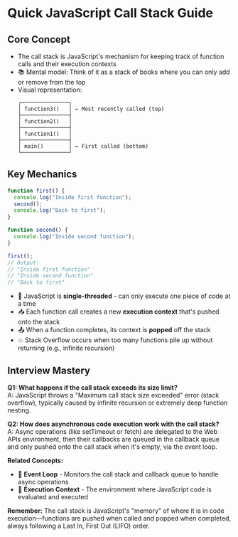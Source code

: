 # Quick JavaScript Call Stack Guide

## Core Concept

- The call stack is JavaScript's mechanism for keeping track of function calls and their execution contexts
- 📚 Mental model: Think of it as a stack of books where you can only add or remove from the top
- Visual representation:
  ```
  ┌───────────────┐
  │ function3()   │ ← Most recently called (top)
  ├───────────────┤
  │ function2()   │
  ├───────────────┤
  │ function1()   │
  ├───────────────┤
  │ main()        │ ← First called (bottom)
  └───────────────┘
  ```

## Key Mechanics

```javascript
function first() {
  console.log("Inside first function");
  second();
  console.log("Back to first");
}

function second() {
  console.log("Inside second function");
}

first();
// Output:
// "Inside first function"
// "Inside second function"
// "Back to first"
```

- 🔄 JavaScript is **single-threaded** - can only execute one piece of code at a time
- 📥 Each function call creates a new **execution context** that's pushed onto the stack
- 📤 When a function completes, its context is **popped** off the stack
- 💥 Stack Overflow occurs when too many functions pile up without returning (e.g., infinite recursion)

## Interview Mastery

**Q1: What happens if the call stack exceeds its size limit?**  
A: JavaScript throws a "Maximum call stack size exceeded" error (stack overflow), typically caused by infinite recursion or extremely deep function nesting.

**Q2: How does asynchronous code execution work with the call stack?**  
A: Async operations (like setTimeout or fetch) are delegated to the Web APIs environment, then their callbacks are queued in the callback queue and only pushed onto the call stack when it's empty, via the event loop.

**Related Concepts:**

- 🔄 **Event Loop** - Monitors the call stack and callback queue to handle async operations
- 🧩 **Execution Context** - The environment where JavaScript code is evaluated and executed

**Remember:** The call stack is JavaScript's "memory" of where it is in code execution—functions are pushed when called and popped when completed, always following a Last In, First Out (LIFO) order.
